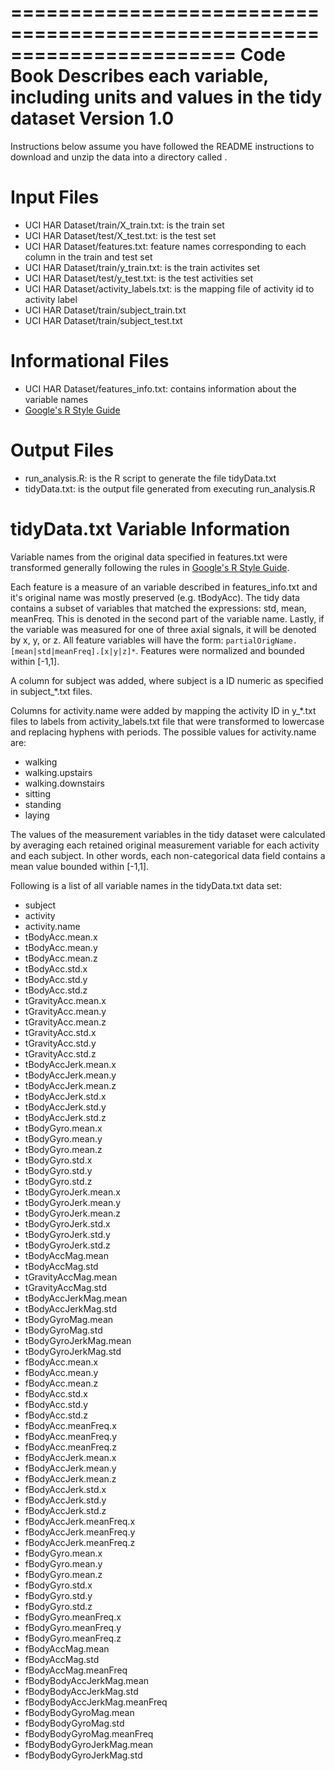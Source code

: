 =======================================================================
Code Book
Describes each variable, including units and values in the tidy dataset
Version 1.0
=======================================================================

Instructions below assume you have followed the README instructions to download and unzip the data into a directory called .

# Input Files
* UCI HAR Dataset/train/X_train.txt: is the train set
* UCI HAR Dataset/test/X_test.txt: is the test set
* UCI HAR Dataset/features.txt: feature names corresponding to each column in the train and test set
* UCI HAR Dataset/train/y_train.txt: is the train activites set
* UCI HAR Dataset/test/y_test.txt: is the test activities set
* UCI HAR Dataset/activity_labels.txt: is the mapping file of activity id to activity label
* UCI HAR Dataset/train/subject_train.txt
* UCI HAR Dataset/train/subject_test.txt

# Informational Files
* UCI HAR Dataset/features_info.txt: contains information about the variable names
* [Google's R Style Guide](https://google-styleguide.googlecode.com/svn/trunk/Rguide.xml)

# Output Files
* run_analysis.R: is the R script to generate the file tidyData.txt 
* tidyData.txt: is the output file generated from executing run_analysis.R

# tidyData.txt Variable Information
Variable names from the original data specified in features.txt were transformed generally following the rules in [Google's R Style Guide](https://google-styleguide.googlecode.com/svn/trunk/Rguide.xml).  

Each feature is a measure of an variable described in features_info.txt and it's original name was mostly preserved (e.g. tBodyAcc).  The tidy data contains a subset of variables that matched the expressions: std, mean, meanFreq.  This is denoted in the second part of the variable name.  Lastly, if the variable was measured for one of three axial signals, it will be denoted by x, y, or z.  All feature variables will have the form: `partialOrigName.[mean|std|meanFreq].[x|y|z]*`.  Features were normalized and bounded within [-1,1]. 

A column for subject was added, where subject is a ID numeric as specified in subject_*.txt files.

Columns for activity.name were added by mapping the activity ID in y_*.txt files to labels from activity_labels.txt file that were transformed to lowercase and replacing hyphens with periods.  The possible values for activity.name are:
* walking
* walking.upstairs
* walking.downstairs
* sitting
* standing 
* laying

The values of the measurement variables in the tidy dataset were calculated by averaging each retained original measurement variable for each activity and each subject.  In other words, each non-categorical data field contains a mean value bounded within [-1,1].

Following is a list of all variable names in the tidyData.txt data set:

* subject
* activity
* activity.name
* tBodyAcc.mean.x
* tBodyAcc.mean.y
* tBodyAcc.mean.z
* tBodyAcc.std.x
* tBodyAcc.std.y
* tBodyAcc.std.z
* tGravityAcc.mean.x
* tGravityAcc.mean.y
* tGravityAcc.mean.z
* tGravityAcc.std.x
* tGravityAcc.std.y
* tGravityAcc.std.z
* tBodyAccJerk.mean.x
* tBodyAccJerk.mean.y
* tBodyAccJerk.mean.z
* tBodyAccJerk.std.x
* tBodyAccJerk.std.y
* tBodyAccJerk.std.z
* tBodyGyro.mean.x
* tBodyGyro.mean.y
* tBodyGyro.mean.z
* tBodyGyro.std.x
* tBodyGyro.std.y
* tBodyGyro.std.z
* tBodyGyroJerk.mean.x
* tBodyGyroJerk.mean.y
* tBodyGyroJerk.mean.z
* tBodyGyroJerk.std.x
* tBodyGyroJerk.std.y
* tBodyGyroJerk.std.z
* tBodyAccMag.mean
* tBodyAccMag.std
* tGravityAccMag.mean
* tGravityAccMag.std
* tBodyAccJerkMag.mean
* tBodyAccJerkMag.std
* tBodyGyroMag.mean
* tBodyGyroMag.std
* tBodyGyroJerkMag.mean
* tBodyGyroJerkMag.std
* fBodyAcc.mean.x
* fBodyAcc.mean.y
* fBodyAcc.mean.z
* fBodyAcc.std.x
* fBodyAcc.std.y
* fBodyAcc.std.z
* fBodyAcc.meanFreq.x
* fBodyAcc.meanFreq.y
* fBodyAcc.meanFreq.z
* fBodyAccJerk.mean.x
* fBodyAccJerk.mean.y
* fBodyAccJerk.mean.z
* fBodyAccJerk.std.x
* fBodyAccJerk.std.y
* fBodyAccJerk.std.z
* fBodyAccJerk.meanFreq.x
* fBodyAccJerk.meanFreq.y
* fBodyAccJerk.meanFreq.z
* fBodyGyro.mean.x
* fBodyGyro.mean.y
* fBodyGyro.mean.z
* fBodyGyro.std.x
* fBodyGyro.std.y
* fBodyGyro.std.z
* fBodyGyro.meanFreq.x
* fBodyGyro.meanFreq.y
* fBodyGyro.meanFreq.z
* fBodyAccMag.mean
* fBodyAccMag.std
* fBodyAccMag.meanFreq
* fBodyBodyAccJerkMag.mean
* fBodyBodyAccJerkMag.std
* fBodyBodyAccJerkMag.meanFreq
* fBodyBodyGyroMag.mean
* fBodyBodyGyroMag.std
* fBodyBodyGyroMag.meanFreq
* fBodyBodyGyroJerkMag.mean
* fBodyBodyGyroJerkMag.std
